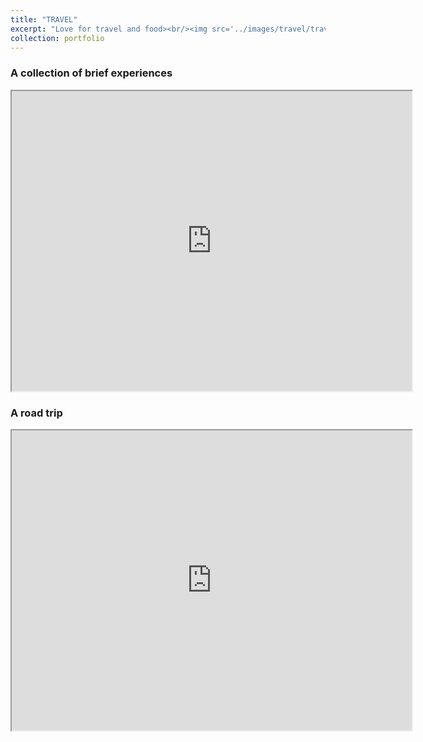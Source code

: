 ```yaml
---
title: "TRAVEL"
excerpt: "Love for travel and food><br/><img src='../images/travel/travel_2.jpeg' width='300' height='100'>"
collection: portfolio
---
```


### A collection of brief experiences
<iframe src="https://www.google.com/maps/d/u/0/embed?mid=1fkU2694ZhLB_Yl6_IvLbVVUSErP1noU&ehbc=2E312F" width="640" height="480"></iframe>

### A road trip 
<iframe src="https://www.google.com/maps/d/embed?mid=1igLFfUheUEMfYyAlWtR6T2opx1FXNnA&ehbc=2E312F" width="640" height="480"></iframe>
